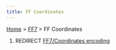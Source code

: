 ```yaml
---
title: FF Coordinates
---
```


[Home](../Main%20Page.md) > [FF7](../FF7.md) > FF Coordinates

1.  REDIRECT [FF7/Coordinates encoding][]

  [FF7/Coordinates encoding]: Coordinates%20encoding.md "wikilink"
